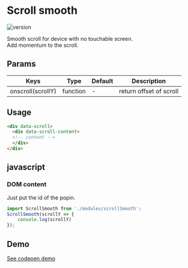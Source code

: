 
# Scroll smooth

![version](https://img.shields.io/github/manifest-json/v/Natjo/scrollSmooth)


Smooth scroll for device with no touchable screen.  
Add momentum to the scroll.

## Params
| Keys | Type | Default | Description |
| ------ | ------ | ------ | ------ |
| onscroll(scrollY) | function | - | return offset of scroll |


## Usage

```html
<div data-scroll>
  <div data-scroll-content>
  <!-- content -->
  </div>
</div>
```
## javascript

### DOM content
Just put the id of the popin.
```javascript
import ScrollSmooth from './modules/scrollSmooth';
ScrollSmooth(scrollY => {
	console.log(scrollY)
});

```


## Demo
[See codepen demo](https://codepen.io/natjo/pen/VwvxBPm?editors=0110)
